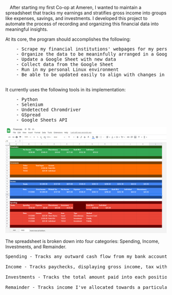&emsp;After starting my first Co-op at Ameren, I wanted to maintain a spreadsheet that tracks my earnings and stratifies gross income into groups like expenses, savings, and investments. I developed this project to automate the process of recording and organizing this financial data into meaningful insights.

At its core, the program should accomplishes the following:
<pre>
    - Scrape my financial institutions' webpages for my personal income and spending data
    - Organize the data to be meaninfully arranged in a Google Sheet
    - Update a Google Sheet with new data
    - Collect data from the Google Sheet
    - Run in my personal Linux environment
    - Be able to be updated easily to align with changes in financial institutions and/or their websites
    
</pre>
It currently uses the following tools in its implementation:
<pre>
    - Python
    - Selenium
    - Undetected Chromdriver
    - GSpread
    - Google Sheets API
</pre>
  
  ![Google Sheet](worksheet_screenshot.png)
  
The spreadsheet is broken down into four categories: Spending, Income, Investments, and Remainder.
  <pre>
Spending - Tracks any outward cash flow from my bank account. Total spending is broken down into expenses, investment, and discretionary spending. Each purchase is recorded with the date, amount, place, item (websites tend to give merely categorical data i.e. 'Restaurants' from Domino's but not 'Pizza'), type, and method.
      
Income - Tracks paychecks, displaying gross income, tax witholdings, net income, and the proportion of net income I've elected to partition into expenses, savings, investment accounts, and discretionary spending.
      
Investments - Tracks the total amount paid into each position, and the account it was purchased under. This section could evolve into a whole development of its own, but in the short term will simply show the amount invested and current value of each position.
      
Remainder - Tracks income I've allocated towards a particular category that has yet to be spent. Quickly shows exactly how much money is left in my budget for each category.
</pre>    
  

